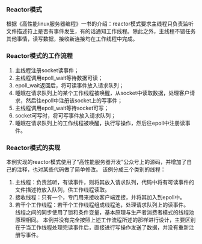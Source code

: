 ### Reactor模式
根据《高性能linux服务器编程》一书的介绍：reactor模式要求主线程只负责监听文件描述符上是否有事件发生，有的话通知工作线程。除此之外，主线程不错任务其他事情，读写数据，接收新连接均在工作线程中完成。

### Reactor模式的工作流程
1) 主线程注册socket读事件；
2) 主线程调用epoll\_wait等待数据可读；
3) epoll_wait返回后，将可读事件放入请求队列；
4) 睡眠在请求队列上的某个工作线程被唤醒，从socket中读取数据，处理客户请求，然后往epoll中注册该socket上的写事件；
5) 主线程调用epoll_wait等待socket可写；
6) socket可写时，将可写事件放入请求队列；
7) 睡眠在请求队列上的工作线程被唤醒，执行写操作，然后往epoll中注册读事件。

### Reactor模式的实现
本例实现的reactor模式使用了“高性能服务器开发”公众号上的源码，并增加了自己的注释，也对某些代码做了简单修改。
该例分成三个类别的线程：
1) 主线程：负责监听，有读事件，则将其放入请求队列，代码中将有可读事件的文件描述符放入队列，供工作线程读取。
2) 接收线程：只有一个，专门用来接收客户端连接，并将其加入到epoll中。
3) 若干个工作线程：若干个工作线程组成线程池，处理请求队列上的读事件。<br>
线程之间的同步使用了锁和条件变量，基本原理与生产者消费者模式的线程池原理相同。
本例并没有完全按照上述工作流程所述的那样进行设计，主要区别在于当工作线程处理完读事件后，直接进行写操作发送了数据，并没有重新注册写事件。



